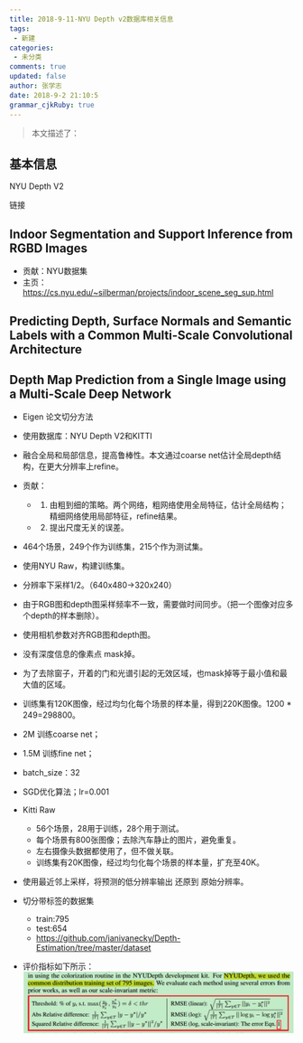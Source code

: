 ```yaml
---
title: 2018-9-11-NYU Depth v2数据库相关信息
tags: 
 - 新建
categories: 
 - 未分类
comments: true
updated: false
author: 张学志
date: 2018-9-2 21:10:5
grammar_cjkRuby: true
---
```


> 本文描述了：
<!-- more -->

## 基本信息

NYU Depth V2

链接

## Indoor Segmentation and Support Inference from RGBD Images
* 贡献：NYU数据集
* 主页：https://cs.nyu.edu/~silberman/projects/indoor_scene_seg_sup.html

## Predicting Depth, Surface Normals and Semantic Labels with a Common Multi-Scale Convolutional Architecture


## Depth Map Prediction from a Single Image using a Multi-Scale Deep Network
* Eigen 论文切分方法
* 使用数据库：NYU Depth V2和KITTI
* 融合全局和局部信息，提高鲁棒性。本文通过coarse net估计全局depth结构，在更大分辨率上refine。
* 贡献：
    * 1. 由粗到细的策略。两个网络，粗网络使用全局特征，估计全局结构；精细网络使用局部特征，refine结果。
    * 2. 提出尺度无关的误差。

* 464个场景，249个作为训练集，215个作为测试集。
* 使用NYU Raw，构建训练集。
* 分辨率下采样1/2。（640x480→320x240）
* 由于RGB图和depth图采样频率不一致，需要做时间同步。（把一个图像对应多个depth的样本删除）。
* 使用相机参数对齐RGB图和depth图。
* 没有深度信息的像素点 mask掉。
* 为了去除窗子，开着的门和光谱引起的无效区域，也mask掉等于最小值和最大值的区域。
* 训练集有120K图像，经过均匀化每个场景的样本量，得到220K图像。1200 * 249=298800。
* 2M 训练coarse net；
* 1.5M 训练fine net；
* batch_size：32
* SGD优化算法；lr=0.001

* Kitti Raw
    * 56个场景，28用于训练，28个用于测试。
    * 每个场景有800张图像；去除汽车静止的图片，避免重复。
    * 左右摄像头数据都使用了，但不做关联。
    * 训练集有20K图像，经过均匀化每个场景的样本量，扩充至40K。

* 使用最近邻上采样，将预测的低分辨率输出 还原到 原始分辨率。

* 切分带标签的数据集
    * train:795
    * test:654
    * https://github.com/janivanecky/Depth-Estimation/tree/master/dataset

* 评价指标如下所示：
![enter description here](https://www.github.com/xuezhisd/xuezhisd.github.io.img/raw/dev/imgs/1536671720648.png)







